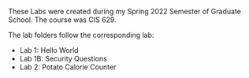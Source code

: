 These Labs were created during my Spring 2022 Semester of Graduate School. The course was CIS 629.

The lab folders follow the corresponding lab:
- Lab 1: Hello World
- Lab 1B: Security Questions
- Lab 2: Potato Calorie Counter
